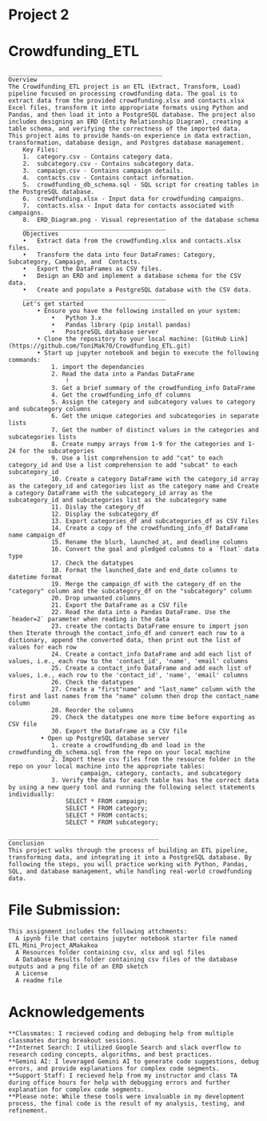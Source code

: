 # Project 2 
# Crowdfunding_ETL
    ___________________________________________
    Overview
    The Crowdfunding_ETL project is an ETL (Extract, Transform, Load) pipeline focused on processing crowdfunding data. The goal is to extract data from the provided crowdfunding.xlsx and contacts.xlsx Excel files, transform it into appropriate formats using Python and Pandas, and then load it into a PostgreSQL database. The project also includes designing an ERD (Entity Relationship Diagram), creating a table schema, and verifying the correctness of the imported data.
    This project aims to provide hands-on experience in data extraction, transformation, database design, and Postgres database management.
        Key Files:
        1.	category.csv - Contains category data.
        2.	subcategory.csv - Contains subcategory data.
        3.	campaign.csv - Contains campaign details.
        4.	contacts.csv - Contains contact information.
        5.	crowdfunding_db_schema.sql - SQL script for creating tables in the PostgreSQL database.
        6.	crowdfunding.xlsx - Input data for crowdfunding campaigns.
        7.	contacts.xlsx - Input data for contacts associated with campaigns.
        8.	ERD_Diagram.png - Visual representation of the database schema
        ________________________________________
        Objectives
        •	Extract data from the crowdfunding.xlsx and contacts.xlsx files.
        •	Transform the data into four DataFrames: Category, Subcategory, Campaign, and  Contacts.
        •	Export the DataFrames as CSV files.
        •	Design an ERD and implement a database schema for the CSV data.
        •	Create and populate a PostgreSQL database with the CSV data.
        ________________________________________
        Let's get started
            • Ensure you have the following installed on your system:
                •	Python 3.x
                •	Pandas library (pip install pandas)
                •	PostgreSQL database server
            • Clone the repository to your local machine: [GitHub Link] (https://github.com/ToniMak70/Crowdfunding_ETL.git)
            • Start up jupyter notebook and begin to execute the following commands:
                1. import the dependancies
                2. Read the data into a Pandas DataFrame
                    !
                3. Get a brief summary of the crowdfunding_info DataFrame
                4. Get the crowdfunding_info_df columns
                5. Assign the category and subcategory values to category and subcategory columns
                6. Get the unique categories and subcategories in separate lists
                7. Get the number of distinct values in the categories and subcategories lists
                8. Create numpy arrays from 1-9 for the categories and 1-24 for the subcategories
                9. Use a list comprehension to add "cat" to each category_id and Use a list comprehension to add "subcat" to each subcategory_id
                10. Create a category DataFrame with the category_id array as the category_id and categories list as the category name and Create a category DataFrame with the subcategory_id array as the subcategory_id and subcategories list as the subcategory name
                11. Dislay the category_df
                12. Display the subcategory_df
                13. Export categories_df and subcategories_df as CSV files
                14. Create a copy of the crowdfunding_info_df DataFrame name campaign_df
                15. Rename the blurb, launched_at, and deadline columns
                16. Convert the goal and pledged columns to a `float` data type
                17. Check the datatypes
                18. Format the launched_date and end_date columns to datetime format
                19. Merge the campaign_df with the category_df on the "category" column and the subcategory_df on the "subcategory" column
                20. Drop unwanted columns
                21. Export the DataFrame as a CSV file
                22. Read the data into a Pandas DataFrame. Use the `header=2` parameter when reading in the data
                23. create the contacts DataFrame ensure to import json then Iterate through the contact_info_df and convert each row to a dictionary, append the converted data, then print out the list of values for each row
                24. Create a contact_info DataFrame and add each list of values, i.e., each row to the 'contact_id', 'name', 'email' columns
                25. Create a contact_info DataFrame and add each list of values, i.e., each row to the 'contact_id', 'name', 'email' columns
                26. Check the datatypes
                27. Create a "first"name" and "last_name" column with the first and last names from the "name" column then drop the contact_name column
                28. Reorder the columns
                29. Check the datatypes one more time before exporting as CSV file
                30. Export the DataFrame as a CSV file
             • Open up PostgreSQL database server
                1. create a crowdfunding_db and load in the crowdfunding_db_schema.sql from the repo on your local machine
                2. Import these csv files from the resource folder in the repo on your local machine into the appropriate tables:
                        campaign, category, contacts, and subcategory
                3. Verify the data for each table has has the correct data by using a new query tool and running the following select statements individually:
                    SELECT * FROM campaign;
                    SELECT * FROM category;
                    SELECT * FROM contacts;
                    SELECT * FROM subcategory;
                   
    __________________________________________
    Conclusion
    This project walks through the process of building an ETL pipeline, transforming data, and integrating it into a PostgreSQL database. By following the steps, you will practice working with Python, Pandas, SQL, and database management, while handling real-world crowdfunding data.


# File Submission:
    This assignment includes the following attchments:
      A ipynb file that contains jupyter notebook starter file named ETL_Mini_Project_AMakakoa
      A Resources folder containing csv, xlsx and sql files
      A Database Results folder containing csv files of the database outputs and a png file of an ERD sketch
      A License
      A readme file  


# Acknowledgements
    **Classmates: I recieved coding and debuging help from multiple classmates during breakout sessions.
    **Internet Search: I utilized Google Search and slack overflow to research coding concepts, algorithms, and best practices.
    **Gemini AI: I leveraged Gemini AI to generate code suggestions, debug errors, and provide explanations for complex code segments.
    **Support Staff: I recieved help from my instructor and class TA during office hours for help with debugging errors and further explanation for complex code segments.
    **Please note: While these tools were invaluable in my development process, the final code is the result of my analysis, testing, and refinement.

